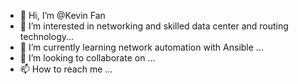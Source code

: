 - 👋 Hi, I’m @Kevin Fan
- 👀 I’m interested in networking and skilled data center and routing technology...
- 🌱 I’m currently learning network automation with Ansible ...
- 💞️ I’m looking to collaborate on ...
- 📫 How to reach me ...

<!---
Kevinfanc/Kevinfanc is a ✨ special ✨ repository because its `README.md` (this file) appears on your GitHub profile.
You can click the Preview link to take a look at your changes.
--->
